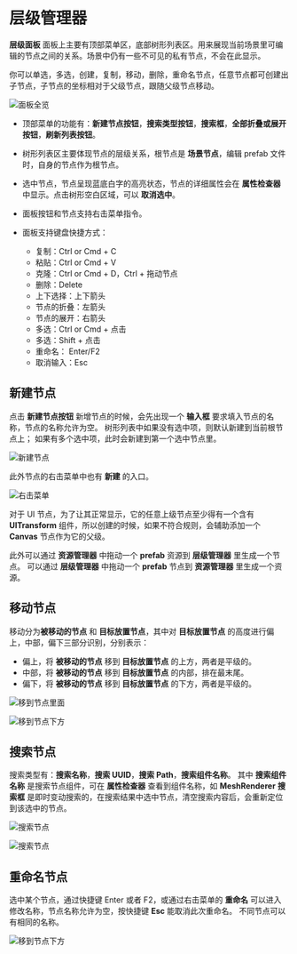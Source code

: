 # 层级管理器

**层级面板** 面板上主要有顶部菜单区，底部树形列表区。用来展现当前场景里可编辑的节点之间的关系。场景中仍有一些不可见的私有节点，不会在此显示。

你可以单选，多选，创建，复制，移动，删除，重命名节点，任意节点都可创建出子节点，子节点的坐标相对于父级节点，跟随父级节点移动。

![面板全览](img/thumb.gif)

- 顶部菜单的功能有：**新建节点按钮**，**搜索类型按钮**，**搜索框**，**全部折叠或展开按钮**，**刷新列表按钮**。
- 树形列表区主要体现节点的层级关系，根节点是 **场景节点**，编辑 prefab 文件时，自身的节点作为根节点。
- 选中节点，节点呈现蓝底白字的高亮状态，节点的详细属性会在 **属性检查器** 中显示。点击树形空白区域，可以 **取消选中**。
- 面板按钮和节点支持右击菜单指令。
- 面板支持键盘快捷方式：

    - 复制：Ctrl or Cmd + C
    - 粘贴：Ctrl or Cmd + V
    - 克隆：Ctrl or Cmd + D，Ctrl + 拖动节点
    - 删除：Delete
    - 上下选择：上下箭头
    - 节点的折叠：左箭头
    - 节点的展开：右箭头
    - 多选：Ctrl or Cmd + 点击
    - 多选：Shift + 点击
    - 重命名： Enter/F2
    - 取消输入：Esc

## 新建节点

点击 **新建节点按钮** 新增节点的时候，会先出现一个 **输入框** 要求填入节点的名称，节点的名称允许为空。
树形列表中如果没有选中项，则默认新建到当前根节点上；
如果有多个选中项，此时会新建到第一个选中节点里。

![新建节点](img/create.png)

此外节点的右击菜单中也有 **新建** 的入口。

![右击菜单](img/context-menu.png)

对于 UI 节点，为了让其正常显示，它的任意上级节点至少得有一个含有 **UITransform** 组件，所以创建的时候，如果不符合规则，会辅助添加一个 **Canvas** 节点作为它的父级。

此外可以通过 **资源管理器** 中拖动一个 **prefab** 资源到 **层级管理器** 里生成一个节点。
可以通过 **层级管理器** 中拖动一个 **prefab** 节点到 **资源管理器** 里生成一个资源。

## 移动节点

移动分为**被移动的节点** 和 **目标放置节点**，其中对 **目标放置节点** 的高度进行偏上，中部，偏下三部分识别，分别表示：

- 偏上，将 **被移动的节点** 移到 **目标放置节点** 的上方，两者是平级的。
- 中部，将 **被移动的节点** 移到 **目标放置节点** 的内部，排在最末尾。
- 偏下，将 **被移动的节点** 移到 **目标放置节点** 的下方，两者是平级的。

![移到节点里面](img/drop.png)

![移到节点下方](img/after.png)


## 搜索节点

搜索类型有：**搜索名称**，**搜索 UUID**，**搜索 Path**，**搜索组件名称**。
其中 **搜索组件名称** 是搜索节点组件，可在 **属性检查器** 查看到组件名称，如 **MeshRenderer**
**搜索框** 是即时变动搜索的，在搜索结果中选中节点，清空搜索内容后，会重新定位到该选中的节点。


![搜索节点](img/search-type.png)

![搜索节点](img/search.png)


## 重命名节点

选中某个节点，通过快捷键 Enter 或者 F2，或通过右击菜单的 **重命名** 可以进入修改名称，节点名称允许为空，按快捷键 **Esc** 能取消此次重命名。
不同节点可以有相同的名称。

![移到节点下方](img/rename.png)
